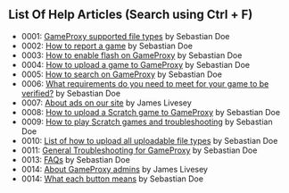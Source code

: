 ## List Of Help Articles (Search using Ctrl + F)
* 0001: [GameProxy supported file types](/help/index.html?article=0001-supportedFileTypes) by Sebastian Doe
* 0002: [How to report a game](/help/index.html?article=0002-howToReportAGame) by Sebastian Doe
* 0003: [How to enable flash on GameProxy](/help/index.html?article=0003-howToEnableFlashOnGameProxy) by Sebastian Doe
* 0004: [How to upload a game to GameProxy](/help/index.html?article=0004-howToUploadAGameToGameProxy) by Sebastian Doe
* 0005: [How to search on GameProxy](/help/index.html?article=0005-howToSearchOnGameProxy) by Sebastian Doe
* 0006: [What requirements do you need to meet for your game to be verified?](/help/index.html?article=0006-verificationRequirements) by Sebastian Doe
* 0007: [About ads on our site](/help/index.html?article=0007-aboutAds) by James Livesey
* 0008: [How to upload a Scratch game to GameProxy](/help/index.html?article=0008-howToUploadAGameFromScratchToGameProxy) by Sebastian Doe
* 0009: [How to play Scratch games and troubleshooting](/help/index.html?article=0009-howToPlayScratchGamesOnGameProxyAndTroubleshooting) by Sebastian Doe
* 0010: [List of how to upload all uploadable file types](/help/index.html?article=0010-uploadAllGameTypesList) by Sebastian Doe
* 0011: [General Troubleshooting for GameProxy](/help/index.html?article=0011-generalTroubleshooting) by Sebastian Doe
* 0013: [FAQs](/help/index.html?article=0013-FAQs) by Sebastian Doe
* 0014: [About GameProxy admins](/help/index.html?article=0014-aboutAdmins) by James Livesey
* 0014: [What each button means](/help/index.html?article=0015-whatButtonsMeanWhat) by Sebastian Doe